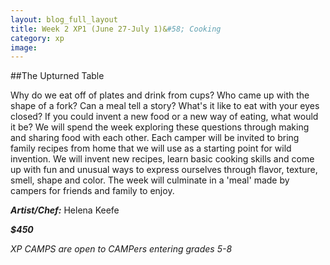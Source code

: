 ```yaml
---
layout: blog_full_layout
title: Week 2 XP1 (June 27-July 1)&#58; Cooking
category: xp
image: 
---
```


##The Upturned Table

Why do we eat off of plates and drink from cups? Who came up with the shape of a fork? Can a meal tell a story? What's it like to eat with your eyes closed? If you could invent a new food or a new way of eating, what would it be? We will spend the week exploring these questions through making and sharing food with each other. Each camper will be invited to bring family recipes from home that we will use as a starting point for wild invention. We will invent new recipes, learn basic cooking skills and come up with fun and unusual ways to express ourselves through flavor, texture, smell, shape and color. The week will culminate in a 'meal' made by campers for friends and family to enjoy. 

**_Artist/Chef:_** Helena Keefe

**_$450_**

*XP CAMPS are open to CAMPers entering grades 5-8*
